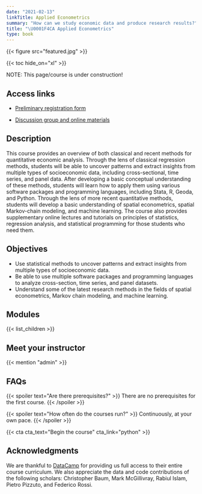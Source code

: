 ```yaml
---
date: "2021-02-13"
linkTitle: Applied Econometrics
summary: "How can we study economic data and produce research results?"
title: "\U0001F4CA Applied Econometrics"
type: book
---
```


{{< figure src="featured.jpg" >}}

{{< toc hide_on="xl" >}}

NOTE: This page/course is under construction!

## Access links

- [Preliminary registration form](https://forms.gle/4vQgh8AptKAWuLqWA)

- [Discussion group and online materials](https://discord.gg/NKb5GJJmkd)

## Description

This course provides an overview of both classical and recent methods for quantitative economic analysis. Through the lens of classical regression methods, students will be able to uncover patterns and extract insights from multiple types of socioeconomic data, including cross-sectional, time series, and panel data.  After developing a basic conceptual understanding of these methods, students will learn how to apply them using various software packages and programming languages, including Stata, R, Geoda, and Python. Through the lens of more recent quantitative methods, students will develop a basic understanding of spatial econometrics, spatial Markov-chain modeling, and machine learning.  The course also provides supplementary online lectures and tutorials on principles of statistics, regression analysis, and statistical programming for those students who need them. 

## Objectives

- Use statistical methods to uncover patterns and extract insights from multiple types of socioeconomic data.
- Be able to use multiple software packages and programming languages to analyze cross-section, time series, and panel datasets.
- Understand some of the latest research methods in the fields of spatial econometrics, Markov chain modeling, and machine learning.
## Modules

{{< list_children >}}

## Meet your instructor

{{< mention "admin" >}}

## FAQs

{{< spoiler text="Are there prerequisites?" >}}
There are no prerequisites for the first course.
{{< /spoiler >}}

{{< spoiler text="How often do the courses run?" >}}
Continuously, at your own pace.
{{< /spoiler >}}

{{< cta cta_text="Begin the course" cta_link="python" >}}

## Acknowledgments
We are thankful to [DataCamp](http://datacamp.com/) for providing us full access to their entire course curriculum. We also appreciate the data and code contributions
of the following scholars: Christopher Baum, Mark McGillivray, Rabiul Islam, Pietro Pizzuto, and Federico Rossi.      
